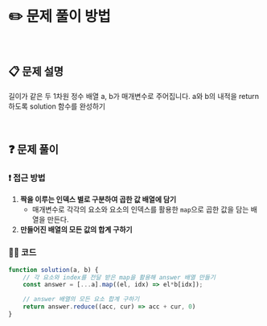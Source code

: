 # ✏️ 문제 풀이 방법
<br>

## 📋 문제 설명
길이가 같은 두 1차원 정수 배열 a, b가 매개변수로 주어집니다. a와 b의 내적을 return 하도록 solution 함수를 완성하기

<br />

## ❓ 문제 풀이

### ❗️ 접근 방법

1. **짝을 이루는 인덱스 별로 구분하여 곱한 값 배열에 담기**
   - 매개변수로 각각의 요소와 요소의 인덱스를 활용한 `map`으로 곱한 값을 담는 배열을 만든다.
2. **만들어진 배열의 모든 값의 합계 구하기**

### 👩‍💻 코드

```javascript
function solution(a, b) {
    // 각 요소와 index를 전달 받은 map을 활용해 answer 배열 만들기
    const answer = [...a].map((el, idx) => el*b[idx]);

    // answer 배열의 모든 요소 합계 구하기
    return answer.reduce((acc, cur) => acc + cur, 0)
}
```
